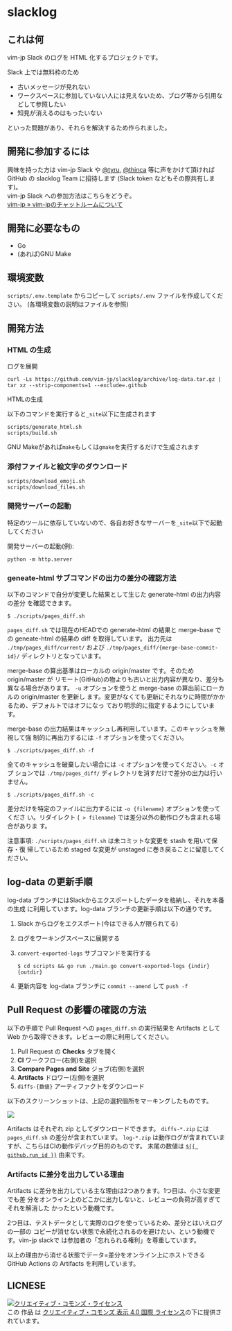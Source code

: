 # slacklog

## これは何

vim-jp Slack のログを HTML 化するプロジェクトです。

Slack 上では無料枠のため

* 古いメッセージが見れない
* ワークスペースに参加していない人には見えないため、ブログ等から引用などして参照したい
* 知見が消えるのはもったいない

といった問題があり、それらを解決するため作られました。

## 開発に参加するには

興味を持った方は vim-jp Slack や [@tyru](https://twitter.com/_tyru_), [@thinca](https://twitter.com/thinca) 等に声をかけて頂ければ GitHub の slacklog Team に招待します (Slack token などもその際共有します)。<br>
vim-jp Slack への参加方法はこちらをどうぞ。<br>
[vim-jp » vim-jpのチャットルームについて](https://vim-jp.org/docs/chat.html)

## 開発に必要なもの

- Go
- (あれば)GNU Make

## 環境変数

`scripts/.env.template` からコピーして `scripts/.env` ファイルを作成してください。
(各環境変数の説明はファイルを参照)

## 開発方法

### HTML の生成

ログを展開

```console
curl -Ls https://github.com/vim-jp/slacklog/archive/log-data.tar.gz | tar xz --strip-components=1 --exclude=.github
```

HTMLの生成

以下のコマンドを実行すると`_site`以下に生成されます

```console
scripts/generate_html.sh
scripts/build.sh
```

GNU Makeがあれば`make`もしくは`gmake`を実行するだけで生成されます

### 添付ファイルと絵文字のダウンロード

```console
scripts/download_emoji.sh
scripts/download_files.sh
```

### 開発サーバーの起動

特定のツールに依存していないので、各自お好きなサーバーを`_site`以下で起動してください

開発サーバーの起動(例):

```console
python -m http.server
```

### geneate-html サブコマンドの出力の差分の確認方法

以下のコマンドで自分が変更した結果として生じた generate-html の出力内容の差分
を確認できます。

```console
$ ./scripts/pages_diff.sh
```

`pages_diff.sh` では現在のHEADでの generate-html の結果と merge-base での
geneate-html の結果の diff を取得しています。
出力先は `./tmp/pages_diff/current/` および
`./tmp/pages_diff/{merge-base-commit-id}/` ディレクトリとなっています。

merge-base の算出基準はローカルの origin/master です。そのため origin/master が
リモート(GitHub)の物よりも古いと出力内容が異なり、差分も異なる場合があります。
`-u` オプションを使うと merge-base の算出前にローカルの origin/master を更新し
ます。変更がなくても更新にそれなりに時間がかかるため、デフォルトではオフになっ
ており明示的に指定するようにしています。

merge-base の出力結果はキャッシュし再利用しています。このキャッシュを無視して強
制的に再出力するには `-f` オプションを使ってください。

```console
$ ./scripts/pages_diff.sh -f
```

全てのキャッシュを破棄したい場合には `-c` オプションを使ってください。`-c` オプ
ションでは `./tmp/pages_diff/` ディレクトリを消すだけで差分の出力は行いません。

```console
$ ./scripts/pages_diff.sh -c
```

差分だけを特定のファイルに出力するには `-o {filename}` オプションを使ってくださ
い。リダイレクト (` > filename`) では差分以外の動作ログも含まれる場合がありま
す。

注意事項: `./scripts/pages_diff.sh` は未コミットな変更を stash を用いて保存・復
帰しているため staged な変更が unstaged に巻き戻ることに留意してください。

## log-data の更新手順

log-data ブランチにはSlackからエクスポートしたデータを格納し、それを本番の生成
に利用しています。log-data ブランチの更新手順は以下の通りです。

1. Slack からログをエクスポート(今はできる人が限られてる)
2. ログをワーキングスペースに展開する
3. `convert-exported-logs` サブコマンドを実行する

    ```console
    $ cd scripts && go run ./main.go convert-exported-logs {indir} {outdir}
    ```

4. 更新内容を log-data ブランチに `commit --amend` して `push -f`

## Pull Request の影響の確認の方法

以下の手順で Pull Request への `pages_diff.sh` の実行結果を
Artifacts として Web から取得できます。レビューの際に利用してください。

1. Pull Request の <b>Checks</b> タブを開く
2. <b>CI</b> ワークフロー(右側)を選択
3. <b>Compare Pages and Site</b> ジョブ(右側)を選択
4. <b>Artifacts</b> ドロワー(左側)を選択
5. `diffs-{数値}` アーティファクトをダウンロード

以下のスクリーンショットは、上記の選択個所をマーキングしたものです。

![](https://raw.githubusercontent.com/wiki/vim-jp/slacklog-generator/images/where-are-artifacts.png)

Artifacts はそれぞれ zip としてダウンロードできます。
`diffs-*.zip` には `pages_diff.sh` の差分が含まれています。
`log-*.zip` は動作ログが含まれていますが、こちらはCIの動作デバッグ目的のものです。
末尾の数値は [`${{ github.run_id }}`](https://help.github.com/en/actions/reference/context-and-expression-syntax-for-github-actions#github-context) 由来です。

### Artifacts に差分を出力している理由

Artifacts に差分を出力している主な理由は2つあります。1つ目は、小さな変更でも差
分をオンライン上のどこかに出力しないと、レビューの負荷が高すぎてそれを解消した
かったという動機です。

2つ目は、テストデータとして実際のログを使っているため、差分とはいえログの一部の
コピーが消せない状態で永続化されるのを避けたい、という動機です。vim-jp slackで
は参加者の「忘れられる権利」を尊重しています。

以上の理由から消せる状態でデータ=差分をオンライン上にホストできる GitHub
Actions の Artifacts を利用しています。

## LICNESE

<a rel="license" href="http://creativecommons.org/licenses/by/4.0/"><img alt="クリエイティブ・コモンズ・ライセンス" style="border-width:0" src="https://i.creativecommons.org/l/by/4.0/88x31.png" /></a><br />この 作品 は <a rel="license" href="http://creativecommons.org/licenses/by/4.0/">クリエイティブ・コモンズ 表示 4.0 国際 ライセンス</a>の下に提供されています。

